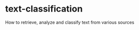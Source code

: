 text-classification
===================

How to retrieve, analyze and classify text from various sources
